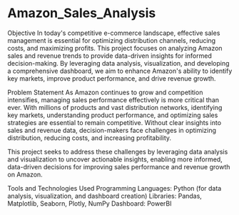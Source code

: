 # Amazon_Sales_Analysis

Objective
In today's competitive e-commerce landscape, effective sales management is essential for optimizing distribution channels, reducing costs, and maximizing profits. This project focuses on analyzing Amazon sales and revenue trends to provide data-driven insights for informed decision-making. By leveraging data analysis, visualization, and developing a comprehensive dashboard, we aim to enhance Amazon's ability to identify key markets, improve product performance, and drive revenue growth.

Problem Statement
As Amazon continues to grow and competition intensifies, managing sales performance effectively is more critical than ever. With millions of products and vast distribution networks, identifying key markets, understanding product performance, and optimizing sales strategies are essential to remain competitive. Without clear insights into sales and revenue data, decision-makers face challenges in optimizing distribution, reducing costs, and increasing profitability.

This project seeks to address these challenges by leveraging data analysis and visualization to uncover actionable insights, enabling more informed, data-driven decisions for improving sales performance and revenue growth on Amazon.


Tools and Technologies Used
Programming Languages: Python (for data analysis, visualization, and dashboard creation)
Libraries: Pandas, Matplotlib, Seaborn, Plotly, NumPy
Dashboard: PowerBI
